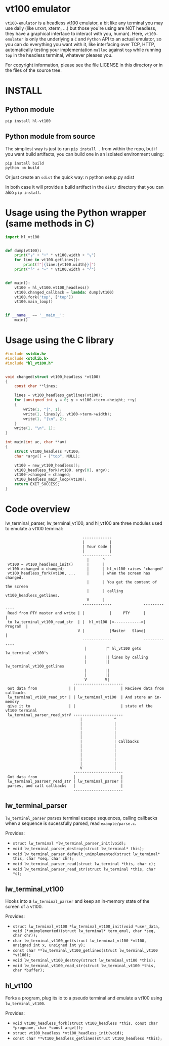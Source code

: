 # vt100 emulator

`vt100-emulator` is a headless
[vt100](https://fr.wikipedia.org/wiki/VT100) emulator, a bit like any
terminal you may use daily (like urxvt, xterm, ...) but those you're
using are NOT headless, they have a graphical interface to interact
with you, human). Here, `vt100-emulator` is only the underlying a `C`
and `Python` API to an actual emulator, so you can do everything you
want with it, like interfacing over TCP, HTTP, automatically testing
your implementation `malloc` against `top` while running `top` in the
headless terminal, whatever pleases you.

For copyright information, please see the file LICENSE in this
directory or in the files of the source tree.


# INSTALL

## Python module

    pip install hl-vt100


## Python module from source

The simpliest way is just to run `pip install .` from within the repo,
but if you want build artifacts, you can build one in an isolated
environment using:

    pip install build
    python -m build

Or just create an `sdist` the quick way:
n
    python setup.py sdist

In both case it will provide a build artifact in the `dist/` directory
that you can also `pip install`.


# Usage using the Python wrapper (same methods in C)

```python
import hl_vt100


def dump(vt100):
    print("╭" + "─" * vt100.width + "╮")
    for line in vt100.getlines():
        print(f"│{line:{vt100.width}}│")
    print("╰" + "─" * vt100.width + "╯")


def main():
    vt100 = hl_vt100.vt100_headless()
    vt100.changed_callback = lambda: dump(vt100)
    vt100.fork('top', ['top'])
    vt100.main_loop()


if __name__ == '__main__':
    main()
```

# Usage using the C library

```c
#include <stdio.h>
#include <stdlib.h>
#include "hl_vt100.h"


void changed(struct vt100_headless *vt100)
{
    const char **lines;

    lines = vt100_headless_getlines(vt100);
    for (unsigned int y = 0; y < vt100->term->height; ++y)
    {
        write(1, "|", 1);
        write(1, lines[y], vt100->term->width);
        write(1, "|\n", 2);
    }
    write(1, "\n", 1);
}

int main(int ac, char **av)
{
    struct vt100_headless *vt100;
    char *argv[] = {"top", NULL};

    vt100 = new_vt100_headless();
    vt100_headless_fork(vt100, argv[0], argv);
    vt100->changed = changed;
    vt100_headless_main_loop(vt100);
    return EXIT_SUCCESS;
}
```

# Code overview

lw_terminal_parser, lw_terminal_vt100, and hl_vt100 are three modules used to emulate a vt100 terminal:

```
                                  -------------
                                  |           |
                                  | Your Code |
                                  |           |
                                  -------------
                                    |      ^
 vt100 = vt100_headless_init()      |      |
 vt100->changed = changed;          |      | hl_vt100 raises 'changed'
 vt100_headless_fork(vt100, ...     |      | when the screen has changed.
                                    |      | You get the content of the screen
                                    |      | calling vt100_headless_getlines.
                                    V      |
                                  -------------              -------------
 Read from PTY master and write | |           |     PTY      |           |
 to lw_terminal_vt100_read_str  | |  hl_vt100 |<------------>|  Program  |
                                V |           |Master   Slave|           |
                                  -------------              -------------
                                   |        |^ hl_vt100 gets lw_terminal_vt100's
                                   |        || lines by calling
                                   |        || lw_terminal_vt100_getlines
                                   |        ||
                                   |        ||
                                   V        V|
                              ----------------------
 Got data from              | |                    | Recieve data from callbacks
 lw_terminal_vt100_read_str | | lw_terminal_vt100  | And store an in-memory
 give it to                 | |                    | state of the vt100 terminal
 lw_terminal_parser_read_strV ----------------------
                                 |              ^
                                 |              |
                                 |              |
                                 |              |
                                 |              |
                                 |              | Callbacks
                                 |              |
                                 |              |
                                 |              |
                                 |              |
                                 |              |
                                 V              |
                              ----------------------
 Got data from                |                    |
 lw_terminal_pasrser_read_str | lw_terminal_parser |
 parses, and call callbacks   |                    |
                              ----------------------
```

## lw_terminal_parser

`lw_terminal_parser` parses terminal escape sequences, calling callbacks
when a sequence is sucessfully parsed, read `example/parse.c`.

Provides:

 * `struct lw_terminal *lw_terminal_parser_init(void);`
 * `void lw_terminal_parser_destroy(struct lw_terminal* this);`
 * `void lw_terminal_parser_default_unimplemented(struct lw_terminal* this, char *seq, char chr);`
 * `void lw_terminal_parser_read(struct lw_terminal *this, char c);`
 * `void lw_terminal_parser_read_str(struct lw_terminal *this, char *c);`


## lw_terminal_vt100

Hooks into a `lw_terminal_parser` and keep an in-memory state of the
screen of a vt100.

Provides:

 * `struct lw_terminal_vt100 *lw_terminal_vt100_init(void *user_data, void (*unimplemented)(struct lw_terminal* term_emul, char *seq, char chr));`
 * `char lw_terminal_vt100_get(struct lw_terminal_vt100 *vt100, unsigned int x, unsigned int y);`
 * `const char **lw_terminal_vt100_getlines(struct lw_terminal_vt100 *vt100);`
 * `void lw_terminal_vt100_destroy(struct lw_terminal_vt100 *this);`
 * `void lw_terminal_vt100_read_str(struct lw_terminal_vt100 *this, char *buffer);`


## hl_vt100

Forks a program, plug its io to a pseudo terminal and emulate a vt100
using `lw_terminal_vt100`.

Provides:

 * `void vt100_headless_fork(struct vt100_headless *this, const char *progname, char *const argv[]);`
 * `struct vt100_headless *vt100_headless_init(void);`
 * `const char **vt100_headless_getlines(struct vt100_headless *this);`
